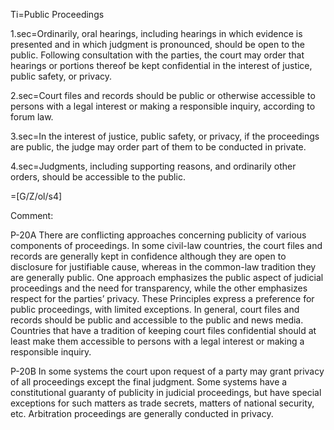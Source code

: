 Ti=Public Proceedings

1.sec=Ordinarily, oral hearings, including hearings in which evidence is presented and in which judgment is pronounced, should be open to the public. Following consultation with the parties, the court may order that hearings or portions thereof be kept confidential in the interest of justice, public safety, or privacy.

2.sec=Court files and records should be public or otherwise accessible to persons with a legal interest or making a responsible inquiry, according to forum law.

3.sec=In the interest of justice, public safety, or privacy, if the proceedings are public, the judge may order part of them to be conducted in private.

4.sec=Judgments, including supporting reasons, and ordinarily other orders, should be accessible to the public. 

=[G/Z/ol/s4]

Comment:

P-20A There are conflicting approaches concerning publicity of various components of proceedings. In some civil-law countries, the court files and records are generally kept in confidence although they are open to disclosure for justifiable cause, whereas in the common-law tradition they are generally public. One approach emphasizes the public aspect of judicial proceedings and the need for transparency, while the other emphasizes respect for the parties’ privacy. These Principles express a preference for public proceedings, with limited exceptions. In general, court files and records should be public and accessible to the public and news media. Countries that have a tradition of keeping court files confidential should at least make them accessible to persons with a legal interest or making a responsible inquiry.

P-20B In some systems the court upon request of a party may grant privacy of all proceedings except the final judgment. Some systems have a constitutional guaranty of publicity in judicial proceedings, but have special exceptions for such matters as trade secrets, matters of national security, etc. Arbitration proceedings are generally conducted in privacy.